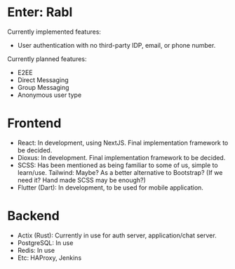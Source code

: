 # Enter: Rabl

Currently implemented features:
- User authentication with no third-party IDP, email, or phone number.

Currently planned features:
- E2EE
- Direct Messaging
- Group Messaging
- Anonymous user type

# Frontend
* React: In development, using NextJS. Final implementation framework to be decided.
* Dioxus: In development. Final implementation framework to be decided.
* SCSS: Has been mentioned as being familiar to some of us, simple to learn/use.
Tailwind: Maybe? As a better alternative to Bootstrap? (If we need it? Hand made SCSS may be enough?)
* Flutter (Dart): In development, to be used for mobile application.

# Backend
* Actix (Rust): Currently in use for auth server, application/chat server.
* PostgreSQL: In use
* Redis: In use
* Etc: HAProxy, Jenkins
